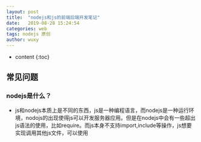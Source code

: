 ```yaml
---
layout: post
title:  "nodejs和js的前端后端开发笔记"
date:   2019-08-28 15:24:54
categories: web
tags: nodejs 原创
author: wuxy
---
```


* content
{:toc}

## 常见问题

### nodejs是什么？
- js和nodejs本质上是不同的东西，js是一种编程语言，而nodejs是一种运行环境，nodojs的出现使得js可以开发服务器应用。但是在nodejs中会有一些超出js语法的使用，比如require。而js本身不支持import,include等操作，js想要实现调用其他js文件，可以使用<script>标签。
- https://blog.csdn.net/Inuyasha1121/article/details/51071803 ：
js文件中引用其他js文件，但文中原理基本也是使用<script>

### 服务器应用开发
- 服务器应用开发也就是后端开发，理论上，任何可以在PC上开发应用的语言的是可以的，比如java,C#,python，等等，那么C，C++可以吗？当然可以的，只不过那些专用的服务器语言具有很好的开发生态和相关库，便于和前端交互，所以主流的后端开发语言一般都是php,java,C#等，而有了nodejs以后，js也可以开发后端应用了。

### 前端如何读取mysql数据并显示在页面上？
- html不能读取本地数据，也不能跨域读取；
- 但是html可以嵌入js语言，jQuery可以用ajax读取服务器端（或本地）的json数据；
- https://bbs.csdn.net/topics/390197089 ：javascript读取mysql数据库的数据；
- 最好的方式是，用服务器语言来操作数据库，然后前后端通过请求来实现数据传递，传递的数据格式可以是json.


## 扩展阅读
 - https://www.cnblogs.com/willian/p/4195583.html ：NodeJS让前端与后端更友好的分手，提出了一些前后端的开发方案
 - https://blog.csdn.net/mqy1023/article/details/51194823 ： web实战(三)— — Tab选项卡切换效果
